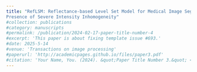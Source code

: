 ```yaml
---
title: "RefLSM: Reflectance-based Level Set Model for Medical Image Segmentation in the
Presence of Severe Intensity Inhomogeneity"
#collection: publications
#category: manuscripts
#permalink: /publication/2024-02-17-paper-title-number-4
#excerpt: 'This paper is about fixing template issue #693.'
#date: 2025-5-14
#venue: 'Transactions on image processing'
#paperurl: 'http://academicpages.github.io/files/paper3.pdf'
#citation: 'Your Name, You. (2024). &quot;Paper Title Number 3.&quot; <i>GitHub Journal of Bugs</i>. 1(3).'
---
```


